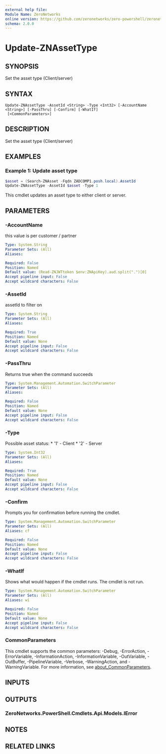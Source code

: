 ```yaml
---
external help file:
Module Name: ZeroNetworks
online version: https://github.com/zeronetworks/zero-powershell/zeronetworks/update-znassettype
schema: 2.0.0
---
```


# Update-ZNAssetType

## SYNOPSIS
Set the asset type (Client/server)

## SYNTAX

```
Update-ZNAssetType -AssetId <String> -Type <Int32> [-AccountName <String>] [-PassThru] [-Confirm] [-WhatIf]
 [<CommonParameters>]
```

## DESCRIPTION
Set the asset type (Client/server)

## EXAMPLES

### Example 1: Update asset type
```powershell
$asset = (Search-ZNAsset -Fqdn ZADCOMP1.posh.local).AssetId
Update-ZNAssetType -AssetId $asset -Type 1
```

This cmdlet updates an asset type to either client or server.

## PARAMETERS

### -AccountName
this value is per customer / partner

```yaml
Type: System.String
Parameter Sets: (All)
Aliases:

Required: False
Position: Named
Default value: (Read-ZNJWTtoken $env:ZNApiKey).aud.split(".")[0]
Accept pipeline input: False
Accept wildcard characters: False
```

### -AssetId
assetId to filter on

```yaml
Type: System.String
Parameter Sets: (All)
Aliases:

Required: True
Position: Named
Default value: None
Accept pipeline input: False
Accept wildcard characters: False
```

### -PassThru
Returns true when the command succeeds

```yaml
Type: System.Management.Automation.SwitchParameter
Parameter Sets: (All)
Aliases:

Required: False
Position: Named
Default value: None
Accept pipeline input: False
Accept wildcard characters: False
```

### -Type
Possible asset status: * '1' - Client * '2' - Server

```yaml
Type: System.Int32
Parameter Sets: (All)
Aliases:

Required: True
Position: Named
Default value: None
Accept pipeline input: False
Accept wildcard characters: False
```

### -Confirm
Prompts you for confirmation before running the cmdlet.

```yaml
Type: System.Management.Automation.SwitchParameter
Parameter Sets: (All)
Aliases: cf

Required: False
Position: Named
Default value: None
Accept pipeline input: False
Accept wildcard characters: False
```

### -WhatIf
Shows what would happen if the cmdlet runs.
The cmdlet is not run.

```yaml
Type: System.Management.Automation.SwitchParameter
Parameter Sets: (All)
Aliases: wi

Required: False
Position: Named
Default value: None
Accept pipeline input: False
Accept wildcard characters: False
```

### CommonParameters
This cmdlet supports the common parameters: -Debug, -ErrorAction, -ErrorVariable, -InformationAction, -InformationVariable, -OutVariable, -OutBuffer, -PipelineVariable, -Verbose, -WarningAction, and -WarningVariable. For more information, see [about_CommonParameters](http://go.microsoft.com/fwlink/?LinkID=113216).

## INPUTS

## OUTPUTS

### ZeroNetworks.PowerShell.Cmdlets.Api.Models.IError

## NOTES

## RELATED LINKS

